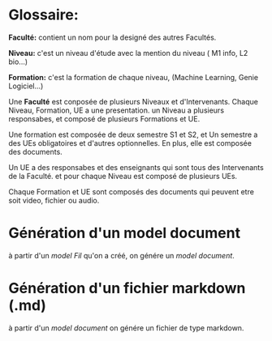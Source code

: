 # Glossaire:

**Faculté:** contient un nom pour la designé des autres Facultés.

**Niveau:** c'est un niveau d'étude avec la mention du niveau ( M1 info, L2 bio...)

**Formation:** c'est la formation de chaque niveau, (Machine Learning, Genie Logiciel...)

Une **Faculté** est conposée de plusieurs Niveaux et d'Intervenants. Chaque Niveau, Formation, UE a une presentation. un Niveau a plusieurs responsabes, et composé de plusieurs Formations et UE.

Une formation est composée de deux semestre S1 et S2, et Un semestre a des UEs obligatoires et d'autres optionnelles. En plus, elle est composée des documents.

Un UE a des responsabes et des enseignants qui sont tous des Intervenants de la Faculté. et pour chaque Niveau est composé de plusieurs UEs.

Chaque Formation et UE sont composés des documents qui peuvent etre soit video, fichier ou audio.

# Génération d'un model document 

à partir d'un _model Fil_ qu'on a créé, on génére un _model document_.

# Génération d'un fichier markdown (.md)

à partir d'un _model document_ on génére un fichier de type markdown.
